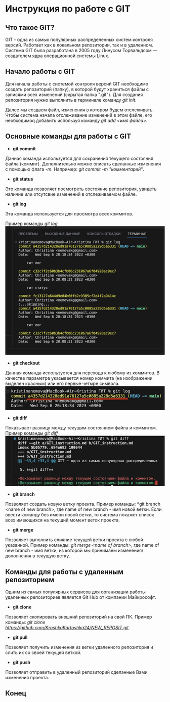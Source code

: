 # Инструкция по работе с GIT

## Что такое GIT?
GIT - одна из самых популярных распределенных систем контроля версий. Работает как в локальном репозитории, так и в удаленном.
Система GIT была разработана в 2005 году Линусом Торвальдсом — создателем ядра операционной системы Linux. 

## Начало работы с GIT

Для начала работы с системой контроля версий GIT необходимо создать репозиторий (папку), в которой будут храниться файлы с записями всех изменений (скрытая папка ".git"). Для создания репозитория нужно выполнить в терминале команду *git init*.

Далее мы создаем файл, изменения в котором будем отслеживать. Чтобы система начала отслеживание изменений в этом файле, его необходимоq добавить используя команду *git add <имя файла>*.

## Основные команды для работы с GIT

- **git commit** 

Данная команда используется для сохранения текущего состояния файла (коммит). Дополнительно можно описать сделанные изменения с помощью флага  *-m*. Например: *git commit -m "комментарий"*.

- **git status** 

Это команда позволяет посмотреть состояние репозитория, увидеть наличие или отсутсвие изменений в отслеживаемом файле.

- **git log**

Эта команда используется для просмотра всех коммитов.

Пример команды *git log*
![](GIT_log.jpg)

- **git checkout**

Данная команда используется для перехода к любому из коммитов. В качестве параметра указывается номер коммита (на изображении выделен красным) или его первые четыре символа.
![](commit_num.jpg)

- **git diff**

Показывает разницу между текущим состоянием файла и коммитом. Пример команды *git diff*
![](GIT_diff.png)

- **git branch**

Позволяет создать новую ветку проекта. Пример команды: *git branch \<name of new branch>, где name of new branch - имя новой ветки.
Если ввести команду без имени новой ветки, то система покажет список всех имеющихся на текущий момент веток проекта.

- **git merge**

Позволяет выполнить слияние текущей ветки проекта с любой указанной. Пример команды: *git merge \<name of branch>*, где name of new branch - имя ветки, из которой мы принимаем изменения/дополнения в текущую ветку.

## Команды для работы с удаленным репозиторием

Одним из самых популярных сервисов для организации работы удаленных репозиториев является Git Hub от компании Майкрософт.

- **git clone**

Позволяет скопировать внешний репозиторий на свой ПК. Пример команды: *git clone https://github.com/KroshkaKartoshka24/NEW_REPOSIT.git*.

- **git pull**

Позволяет получить изменения из ветки удаленного репозитория и слить их со своей текущей веткой.

- **git push**

Позволяет отправить в удаленный репозиторий сделанные Вами изменения проекта.

## Конец
